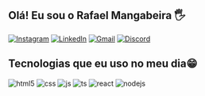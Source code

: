 ## Olá! Eu sou o Rafael Mangabeira 🖐️



[![Instagram](https://img.shields.io/badge/Instagram-E4405F?style=for-the-badge&logo=instagram&logoColor=white)](https://www.instagram.com/rafael_mangabeira_?igsh=YTZjcG1vaHk5d25s)
[![LinkedIn](https://img.shields.io/badge/LinkedIn-0A66C2?style=for-the-badge&logo=linkedin&logoColor=white)](https://www.linkedin.com/in/rafael-mangabeira-135b7b322?utm_source=share&utm_campaign=share_via&utm_content=profile&utm_medium=android_app)
[![Gmail](https://img.shields.io/badge/Gmail-EA4335?style=for-the-badge&logo=gmail&logoColor=white)](mailto:rmsrafael06@gmail.com?subject=Assunto%20da%20Mensagem&body=Corpo%20da%20Mensagem)
[![Discord](https://img.shields.io/badge/Discord-7289DA?style=for-the-badge&logo=discord&logoColor=white)](https://discord.com/users/1233611722787393628)



## Tecnologias que eu uso no meu dia😁

<div style="display: inline_block">
  <img align="center" alt="html5" src="https://img.shields.io/badge/HTML5-E34F26?style=for-the-badge&logo=html5&logoColor=white" />
  <img align="center" alt="css" src="https://img.shields.io/badge/CSS3-1572B6?style=for-the-badge&logo=css3&logoColor=white" />
  <img align="center" alt="js" src="https://img.shields.io/badge/JavaScript-F7DF1E?style=for-the-badge&logo=javascript&logoColor=black" />
  <img align="center" alt="ts" src="https://img.shields.io/badge/TypeScript-007ACC?style=for-the-badge&logo=typescript&logoColor=white" />
  <img align="center" alt="react" src="https://img.shields.io/badge/React-20232A?style=for-the-badge&logo=react&logoColor=61DAFB" />
  <img align="center" alt="nodejs" src="https://img.shields.io/badge/Node.js-43853D?style=for-the-badge&logo=node.js&logoColor=white" />
</div><br/>



